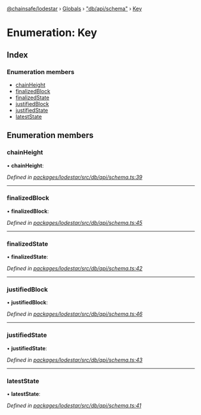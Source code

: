 [@chainsafe/lodestar](../README.md) › [Globals](../globals.md) › ["db/api/schema"](../modules/_db_api_schema_.md) › [Key](_db_api_schema_.key.md)

# Enumeration: Key

## Index

### Enumeration members

* [chainHeight](_db_api_schema_.key.md#chainheight)
* [finalizedBlock](_db_api_schema_.key.md#finalizedblock)
* [finalizedState](_db_api_schema_.key.md#finalizedstate)
* [justifiedBlock](_db_api_schema_.key.md#justifiedblock)
* [justifiedState](_db_api_schema_.key.md#justifiedstate)
* [latestState](_db_api_schema_.key.md#lateststate)

## Enumeration members

###  chainHeight

• **chainHeight**:

*Defined in [packages/lodestar/src/db/api/schema.ts:39](https://github.com/ChainSafe/lodestar/blob/e142df2b7/packages/lodestar/src/db/api/schema.ts#L39)*

___

###  finalizedBlock

• **finalizedBlock**:

*Defined in [packages/lodestar/src/db/api/schema.ts:45](https://github.com/ChainSafe/lodestar/blob/e142df2b7/packages/lodestar/src/db/api/schema.ts#L45)*

___

###  finalizedState

• **finalizedState**:

*Defined in [packages/lodestar/src/db/api/schema.ts:42](https://github.com/ChainSafe/lodestar/blob/e142df2b7/packages/lodestar/src/db/api/schema.ts#L42)*

___

###  justifiedBlock

• **justifiedBlock**:

*Defined in [packages/lodestar/src/db/api/schema.ts:46](https://github.com/ChainSafe/lodestar/blob/e142df2b7/packages/lodestar/src/db/api/schema.ts#L46)*

___

###  justifiedState

• **justifiedState**:

*Defined in [packages/lodestar/src/db/api/schema.ts:43](https://github.com/ChainSafe/lodestar/blob/e142df2b7/packages/lodestar/src/db/api/schema.ts#L43)*

___

###  latestState

• **latestState**:

*Defined in [packages/lodestar/src/db/api/schema.ts:41](https://github.com/ChainSafe/lodestar/blob/e142df2b7/packages/lodestar/src/db/api/schema.ts#L41)*
